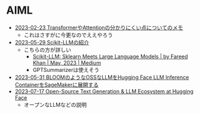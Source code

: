 # AIML

- [2023-02-23 TransformerやAttentionの分かりにくい点についてのメモ](https://blog.statsbeginner.net/entry/2023/02/23/174435)
  - これはさすがに今更なのでええやろう
- [2023-05-29 Scikit-LLMの紹介](https://qiita.com/fuyu_quant/items/4d56553d6a6c951bd8f7)
  - こちらの方が詳しい
    - [Scikit-LLM: Sklearn Meets Large Language Models | by Fareed Khan | May, 2023 | Medium](https://medium.com/@fareedkhandev/scikit-llm-sklearn-meets-large-language-models-11fc6f30e530)
    - GPTSummarizerは使えそう
- [2023-05-31 BLOOMのようなOSSなLLMをHugging Face LLM Inference ContainerをSageMakerに展開する](https://huggingface.co/blog/sagemaker-huggingface-llm)
- [2023-07-17 Open-Source Text Generation & LLM Ecosystem at Hugging Face](https://huggingface.co/blog/os-llms)
  - オープンなLLMなどの説明